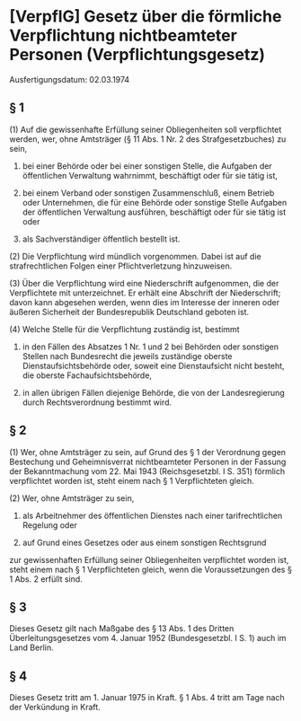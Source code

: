 # [VerpflG] Gesetz über die förmliche Verpflichtung nichtbeamteter Personen  (Verpflichtungsgesetz)

Ausfertigungsdatum: 02.03.1974

 

## § 1

(1) Auf die gewissenhafte Erfüllung seiner Obliegenheiten soll verpflichtet werden, wer, ohne Amtsträger (§ 11 Abs. 1 Nr. 2 des Strafgesetzbuches) zu sein,

1. bei einer Behörde oder bei einer sonstigen Stelle, die Aufgaben der öffentlichen Verwaltung wahrnimmt, beschäftigt oder für sie tätig ist,

2. bei einem Verband oder sonstigen Zusammenschluß, einem Betrieb oder Unternehmen, die für eine Behörde oder sonstige Stelle Aufgaben der öffentlichen Verwaltung ausführen, beschäftigt oder für sie tätig ist oder

3. als Sachverständiger öffentlich bestellt ist.

(2) Die Verpflichtung wird mündlich vorgenommen. Dabei ist auf die strafrechtlichen Folgen einer Pflichtverletzung hinzuweisen.

(3) Über die Verpflichtung wird eine Niederschrift aufgenommen, die der Verpflichtete mit unterzeichnet. Er erhält eine Abschrift der Niederschrift; davon kann abgesehen werden, wenn dies im Interesse der inneren oder äußeren Sicherheit der Bundesrepublik Deutschland geboten ist.

(4) Welche Stelle für die Verpflichtung zuständig ist, bestimmt

1. in den Fällen des Absatzes 1 Nr. 1 und 2 bei Behörden oder sonstigen Stellen nach Bundesrecht die jeweils zuständige oberste Dienstaufsichtsbehörde oder, soweit eine Dienstaufsicht nicht besteht, die oberste Fachaufsichtsbehörde,

2. in allen übrigen Fällen diejenige Behörde, die von der Landesregierung durch Rechtsverordnung bestimmt wird.


## § 2

(1) Wer, ohne Amtsträger zu sein, auf Grund des § 1 der Verordnung gegen Bestechung und Geheimnisverrat nichtbeamteter Personen in der Fassung der Bekanntmachung vom 22. Mai 1943 (Reichsgesetzbl. I S. 351) förmlich verpflichtet worden ist, steht einem nach § 1 Verpflichteten gleich.

(2) Wer, ohne Amtsträger zu sein,

1. als Arbeitnehmer des öffentlichen Dienstes nach einer tarifrechtlichen Regelung oder

2. auf Grund eines Gesetzes oder aus einem sonstigen Rechtsgrund

zur gewissenhaften Erfüllung seiner Obliegenheiten verpflichtet worden ist, steht einem nach § 1 Verpflichteten gleich, wenn die Voraussetzungen des § 1 Abs. 2 erfüllt sind.


## § 3

Dieses Gesetz gilt nach Maßgabe des § 13 Abs. 1 des Dritten Überleitungsgesetzes vom 4. Januar 1952 (Bundesgesetzbl. I S. 1) auch im Land Berlin.


## § 4

Dieses Gesetz tritt am 1. Januar 1975 in Kraft. § 1 Abs. 4 tritt am Tage nach der Verkündung in Kraft.
